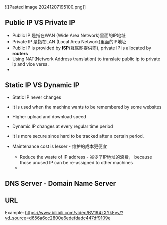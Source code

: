 ![[Pasted image 20241207195100.png]]

## Public IP  VS Private IP
- Public IP 是指在WAN (Wide Area Network)里面的IP地址
- Private IP  是指在LAN (Local Area Network)里面的IP地址
- Public IP is provided by **ISP**(互联网提供商), private IP is allocated by **routers**
- Using NAT(Network Address translation) to translate public ip to private ip and vice versa.
- 

## Static IP VS Dynamic IP
- Static IP never changes
- It is used when the machine wants to be remembered by some websites
- Higher upload and download speed

- Dynamic IP changes at every regular time period
- It is more secure since hard to be tracked after a certain period.
- Maintenance cost is lesser - 维护的成本更便宜
	- Reduce the waste of IP address - 减少了IP地址的浪费， because those unused IP can be re-assigned to other machines
	- 




## DNS Server - Domain Name Server



## URL

Example:
https://www.bilibili.com/video/BV194zXYkEyv/?vd_source=d656a6cc2800e6edefdadc447df9109e

